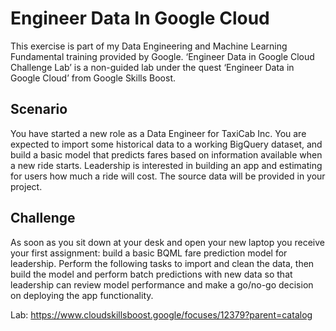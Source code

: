# Engineer Data In Google Cloud

This exercise is part of my Data Engineering and Machine Learning Fundamental training provided by Google. ‘Engineer Data in Google Cloud Challenge Lab’ is a non-guided lab under the quest ‘Engineer Data in Google Cloud’ from Google Skills Boost. 

## Scenario

You have started a new role as a Data Engineer for TaxiCab Inc. You are expected to import some historical data to a working BigQuery dataset, and build a basic model that predicts fares based on information available when a new ride starts. Leadership is interested in building an app and estimating for users how much a ride will cost. The source data will be provided in your project.

## Challenge

As soon as you sit down at your desk and open your new laptop you receive your first assignment: build a basic BQML fare prediction model for leadership. Perform the following tasks to import and clean the data, then build the model and perform batch predictions with new data so that leadership can review model performance and make a go/no-go decision on deploying the app functionality.


Lab: https://www.cloudskillsboost.google/focuses/12379?parent=catalog
